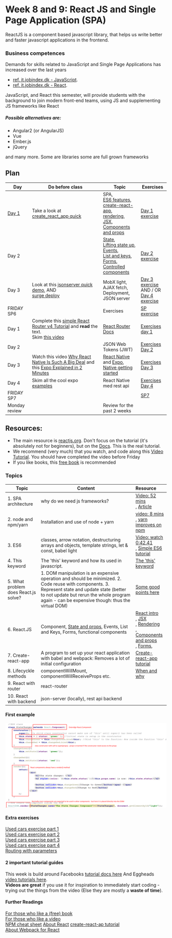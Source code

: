 # Week 8 and 9: React JS and Single Page Application (SPA)

ReactJS is a component based javascript library, that helps us write better and faster javascript applications in the frontend.

### Business competences
Demands for skills related to JavaScript and Single Page Applications has increased over the last years 
- [ref. it.jobindex.dk - JavaScript](https://it.jobindex.dk/jobsoegning?q=javascript&supid=1).
- [ref. it.jobindex.dk - React]( https://it.jobindex.dk/jobsoegning/it?q=react).

JavaScript, and React this semester, will provide students with the background to join modern front-end teams, using JS and supplementing JS frameworks like React

##### Possible alternatives are:

- Angular2 (or AngularJS) 
- Vue
- Ember.js 
- jQuery 
 
 and many more. Some are libraries some are full grown frameworks

## Plan

|Day|Do before class|Topic|Exercises|
|-----------|---------|----|-------|
|[Day 1](path/to/slide/here)| Take a look at [create_react_app quick](create_react_app.md)|SPA, <br/>[ES6 features](http://qnimate.com/post-series/ecmascript-6-complete-tutorial/),<br/> [create-react-app](https://github.com/facebookincubator/create-react-app#getting-started),<br/> [rendering](https://reactjs.org/docs/rendering-elements.html),<br/> [JSX](https://reactjs.org/docs/introducing-jsx.html),<br/> [Components and props](https://reactjs.org/docs/components-and-props.html)<br/>|[Day 1 exercise](https://docs.google.com/document/d/1mCDQgNCKxZwO6cx2FyhwK6-srgZCVVvYCTFGXglrhpg/edit?usp=sharing)   |
|Day 2||[State](https://reactjs.org/docs/state-and-lifecycle.html),<br/> [Lifting state up](https://reactjs.org/docs/lifting-state-up.html), <br/> [Events](https://reactjs.org/docs/handling-events.html),<br/> [List and keys](https://reactjs.org/docs/lists-and-keys.html),<br/> [Forms](https://reactjs.org/docs/forms.html),<br/>[Controlled components](https://reactjs.org/docs/forms.html#controlled-components)<br/> |[Day 2 exercise](https://docs.google.com/document/d/1OGHsWR8gvubw4R64GBEQqkiPxZutxmWFsd7Ac5z0ygg/edit?usp=sharing)   |
|Day 3|Look at this [jsonserver quick demo](jsonserver.md), AND <br/> [surge deploy](quick_deployment.md)| MobX light,<br/> AJAX fetch,<br/> Deployment,<br/> JSON server<br/>|[Day 3 exercise](https://docs.google.com/document/d/15oxKKJXSJ1uju8wmRJNXnSE2QuegfwL-Rm3dmtBOhfw/edit?usp=sharing)<br> AND / OR <br> [Day 4 exercise](https://docs.google.com/document/d/1cKgFbuaoCV3J001uxSFLe7iw6gfDOIhuQKGG0hfWze4/edit?usp=sharing)    |
|FRIDAY SP6|| Exercises |[SP exercise](https://docs.google.com/document/d/11s2j4S8jpg0X41ARuxC3jgkvD5ikKL8FOqoCBVNNspI/edit?usp=sharing)  |
|Day 1 |Complete this [simple React Router v4 Tutorial](https://medium.com/@pshrmn/a-simple-react-router-v4-tutorial-7f23ff27adf) and **read** the text.<br/>Skim [this video](https://reacttraining.com/react-router/)|[React Router Docs](https://reacttraining.com/react-router/web/guides/philosophy)|[Exercises day 1](https://docs.google.com/document/d/1o-VeUXFtrMHvkQ6HfuwHHgefiviFk1Uu_5BcpSsPWFg/edit?usp=sharing)|
|Day 2 ||JSON Web Tokens (JWT)|[Exercises Day 2](https://docs.google.com/document/d/1c-yHpIyWqiH0PNKoW6IAGUJi7OLe8v0wRiivXd0pgfM/edit?usp=sharing)|
|Day 3 |Watch this video [Why React Native Is Such A Big Deal](https://www.youtube.com/watch?v=CAc_PAbJkVU) and this [Expo Explained in 2 Minutes](https://www.youtube.com/watch?v=IQI9aUlouMI)|[React Native](https://facebook.github.io/react-native/) and [Expo](https://docs.expo.io/versions/latest/index.html), <br/>[Native getting started](https://facebook.github.io/react-native/docs/getting-started.html)|[Exercises Day 3](https://docs.google.com/document/d/1Rno9-x_B4dJwEDonpDpcq-gY3EjSxf9Lt42s9GKpYDE/edit?usp=sharing)|
|Day 4 |Skim all the cool expo [examples](https://docs.expo.io/versions/latest/sdk/video.html)|React Native med rest api|[Exercises Day 4](https://docs.google.com/document/d/1cVH97IJEQhWTh1G4Dn-nqqUKIg2qjidx0Nt50qITb3c/edit?usp=sharing)|
|FRIDAY SP7|||[SP7](https://docs.google.com/document/d/1i961CadjDO3nWpjhDkNkvW9RtL6MuLfMe10SkBXqbeQ/edit?usp=sharing)|
|Monday review||Review for the past 2 weeks|



## Resources: 

- The main resource is [reactjs.org]( https://reactjs.org/). Don't focus on the tutorial (it's absolutely not for beginners), but on the [Docs]( https://reactjs.org/docs/hello-world.html). This is the real tutorial.
- We recommend (very much) that you watch, and code along this [Video Tutorial]( https://egghead.io/lessons/react-react-fundamentals-development-environment-setup). You should have completed the video before Friday
- If you like books, this [free book]( https://leanpub.com/the-road-to-learn-react) is recommended


### Topics

| Topic                                | Content                                  | Resource                          |
| ------------------------------------ | ---------------------------------------- | :--------------------------------------- |
| 1. SPA architecture                  | why do we need js frameworks?            | [Video: 52 mins](https://www.youtube.com/watch?v=vXjVFPosQHw)<br/>,          [Article](https://blog.poki.com/front-end-walkthrough-building-a-single-page-application-from-scratch-d47c35fdc830) |
| 2. node and npm/yarn                 | Installation and use of node + yarn      | [video: 8 mins](https://www.youtube.com/watch?v=7n467QmiANM)<br/>,          [yarn improves on npm](https://scotch.io/tutorials/yarn-package-manager-an-improvement-over-npm#toc-installing-yarn) |
| 3. ES6                               | classes, arrow notation, destructuring arrays and objects, template strings, let & const, babel light | [Video: watch 0:42.41](https://www.youtube.com/watch?v=hO7mzO83N1Q)<br/>,  [Simple ES6 tutorial](http://qnimate.com/post-series/ecmascript-6-complete-tutorial/) |
| 4. This keyword                      | The 'this' keyword and how its used in javascript. | [The 'this' keyword](http://reactkungfu.com/2015/07/why-and-how-to-bind-methods-in-your-react-component-classes/) |
| 5. What problem does React.js solve? | 1. DOM manipulation is an expensive operation and should be minimized.  2. Code reuse with components.    3. Represent state and update state (better to not update but rerun the whole program again - can be expensive though: thus the virtual DOM) | [Some good points here](https://www.quora.com/What-does-react-js-try-to-solve-Can-you-provide-a-practical-example) |
| 6. React.JS                          | Component, [State and props](demo/propsDemo), Events, List and Keys, Forms, functional components | [React intro](https://reactjs.org/docs/hello-world.html)<br/>,   [JSX](https://reactjs.org/docs/introducing-jsx.html)<br/>,      [Rendering](https://reactjs.org/docs/rendering-elements.html)<br/>,  [Components and props](https://reactjs.org/docs/components-and-props.html)</br>, [Forms](https://reactjs.org/docs/forms.html), |
| 7. Create-react-app                  | A program to set up your react application with babel and webpack: Removes a lot of initial configuration | [Create-react-app tutorial](https://medium.com/@diamondgfx/learning-react-with-create-react-app-part-1-a12e1833fdc) |
| 8. Lifecyckle methods                | componentWillMount, componentWillReceiveProps etc. | [When and why](https://engineering.musefind.com/react-lifecycle-methods-how-and-when-to-use-them-2111a1b692b1) |
| 9. React with router                 | react-router                             |                                          |
| 10. React with backend               | json-server (locally), rest api backend  |                                          |

#### First example

![](exercises/Ex1/ExplanationForX1.png)

#### Extra exercises

[Used cars exercise part 1](exercises/UsedCarsEx1.md)  
[Used cars exercise part 2](exercises/UsedCarsEx2.md)  
[Used cars exercise part 3](exercises/UsedCarsEx3.md)  
[Used cars exercise part 4](exercises/UsedCarsEx4-backend.md)  
[Routing with parameters](exercises/RoutingWithParameters.md)  

#### 2 important tutorial guides
This week is build around Facebooks [tutorial docs here](https://reactjs.org/docs/hello-world.html)
And Eggheads [video tutorials here](https://egghead.io/lessons/react-react-fundamentals-development-environment-setup).   
**Videos are great** if you use it for inspiration to immediately start coding - trying out the things from the video (Else they are mostly a **waste of time**).

#### Further Readings

[For those who like a (free) book](https://leanpub.com/the-road-to-learn-react)  
[For those who like a video](https://egghead.io/lessons/react-react-fundamentals-development-environment-setup)  
[NPM cheat sheet](study/npm_cheat_sheet.md) 
[About React](https://facebook.github.io/react/)
[create-react-ap tutorial](https://medium.com/@diamondgfx/learning-react-with-create-react-app-part-1-a12e1833fdc)  
[About Webpack for React](http://www.pro-react.com/materials/appendixA/)

